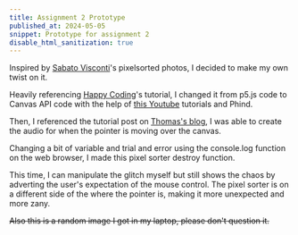 ```yaml
---
title: Assignment 2 Prototype
published_at: 2024-05-05
snippet: Prototype for assignment 2
disable_html_sanitization: true
---
```


Inspired by [Sabato Visconti](https://www.sabatobox.com/pixel-sorting-experiments)'s pixelsorted photos, I decided to make my own twist on it.

Heavily referencing [Happy Coding](https://happycoding.io/tutorials/p5js/images/pixel-sorter)'s tutorial, I changed it from p5.js code to Canvas API code with the help of [this Youtube](https://youtu.be/q2YHo_9Ilyk?si=zz_N1QY188j00Tlh) tutorials and Phind.

Then, I referenced the tutorial post on [Thomas's blog](https://blog.science.family/240320_web_audio_api_synths), I was able to create the audio for when the pointer is moving over the canvas.

Changing a bit of variable and trial and error using the console.log function on the web browser, I made this pixel sorter destroy function.

This time, I can manipulate the glitch myself but still shows the chaos by adverting the user's expectation of the mouse control. The pixel sorter is on a different side of the where the pointer is, making it more unexpected and more zany.

~~Also this is a random image I got in my laptop, please don't question it.~~

<canvas id="example"></canvas>

<script type="module">


  const cnv = document.getElementById(`example`);
  // cnv.width = 500;
  cnv.width = cnv.parentNode.scrollWidth;
  cnv.height = (cnv.width * 9) / 16;

  const ctx = cnv.getContext(`2d`);

  const img = new Image();
  img.onload = () => {
    cnv.height = cnv.width * (img.height / img.width);
    ctx.drawImage(img, 0, 0, cnv.width, cnv.height);
    window.imageData = ctx.getImageData (0, 0, cnv.width, cnv.height);
    // sortPixels();
  };


img.src = `/w5/catnada.png`;

function randNumber (min,max){
  return Math.random() * (max - min +1) + min;
}

function sortPixels(e) {
  const pixels = imageData.data;
  
  let areaX = e.clientX; // Current mouse X position
  let areaY = e.clientY; // Current mouse Y position
  let areaWidth = randNumber (20,50); // Width of the area
  let areaHeight = randNumber (100,200); // Height of the area
   
  // Calculate the start and end indices for x and y
  let startX = areaX;
  let startY = areaY - 200;
  let endX = areaX + areaWidth;
  let endY = areaY + areaHeight;

  for (let y = startY; y < endY; y++){
    for (let x = startX ; x < endX; x++){
     const index = (y * cnv.width + x) * 4;
     const brightness = pixels[index] + pixels[index + 1] + pixels[index + 2];

// Get the brightness of the pixel below
 if (y + 1 < endY) {
  const indexBelow = ((y + 1) * cnv.width + x) * 4 ;
  const brightnessBelow = pixels[indexBelow] + pixels[indexBelow + 1] + pixels[indexBelow + 2];

  if (brightness < brightnessBelow) {
      for (let i = 0; i < 3; i++) {
      const temp = pixels[index + i];
      pixels[index + i] = pixels[indexBelow + i];
      pixels[indexBelow + i] = temp;
        }
      }
    }
  }
}
 ctx.putImageData(imageData, 0, 0);
}

cnv.addEventListener('mousemove', sortPixels);

</script>
